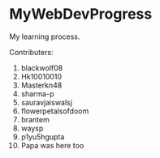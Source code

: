 # MyWebDevProgress
My learning process.

Contributers:

1. blackwolf08
2. Hk10010010
3. Masterkn48
4. sharma-p
5. sauravjaiswalsj
6. flowerpetalsofdoom
7. brantem
8. waysp
9. p1yu5hgupta
10. Papa was here too
